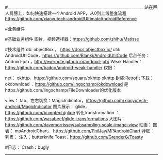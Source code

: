 #______________________________________________________________________
站在巨人肩膀上，如何快速搭建一个Android APP，从0到上线整套流程
https://github.com/xiaoyutech-android/UltimateAndroidReference



#业务组件


#基础业务组件
图片、视频选择器：https://github.com/zhihu/Matisse

#技术组件
db:   objectBox ， https://docs.objectbox.io/
util: 
  AndroidUtilCode，https://github.com/Blankj/AndroidUtilCode
  后台任务：Android-job ，http://evernote.github.io/android-job/
  Weak Handler：https://github.com/badoo/android-weak-handler
  权限：


net： 
   okhttp，https://github.com/square/okhttp
   okhttp 封装:Retrofit
   下载：okdownload ：https://github.com/lingochamp/okdownload 是https://github.com/lingochamp/FileDownloader的优化版本

view：
   tab、左右切换：MagicIndicator，https://github.com/xiaoyutech-android/MagicIndicator
   图片展示：
        glide， https://github.com/bumptech/glide
        转化transformation ：https://github.com/wasabeef/glide-transformations
        大图片：https://github.com/davemorrissey/subsampling-scale-image-view
   动画：
   图表： mpAndroidChart， https://github.com/PhilJay/MPAndroidChart 
   弹框：
   列表：
   注入：butterknife 
   Toast：https://github.com/GrenderG/Toasty
   
#日志：
  Crash：bugly 
______________________________________________________________________
